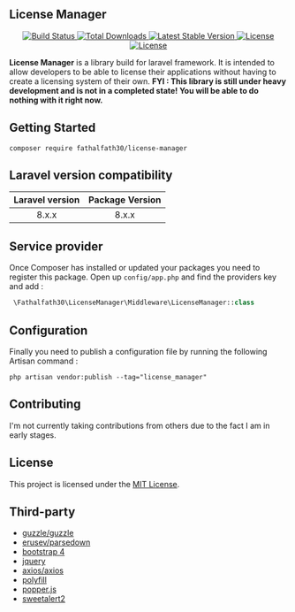 ## License Manager

<p align="center">
    <a href="https://github.com/fathalfath30/license-manager">
        <img src='https://travis-ci.org/fathalfath30/license-manager.svg?branch=master' alt='Build Status'/>
    </a>
    <a href='https://packagist.org/packages/fathalfath30/license-manager'>
        <img src='https://img.shields.io/packagist/dt/fathalfath30/license-manager' alt='Total Downloads'/>
    </a>
    <a href='https://packagist.org/packages/fathalfath30/license-manager'>
        <img src='https://img.shields.io/packagist/v/fathalfath30/license-manager' alt='Latest Stable Version '/>
    </a>
    <a href='https://packagist.org/packages/fathalfath30/license-manager'>
        <img src='https://img.shields.io/packagist/l/fathalfath30/license-manager' alt='License '/>
    </a>
    <a href='https://packagist.org/packages/fathalfath30/license-manager'>
        <img src='https://img.shields.io/github/stars/fathalfath30/license-manager' alt='License '/>
    </a>
</p>

**License Manager** is a library build for laravel framework. It is intended to allow developers to be able to license their applications without having to create a licensing system of their own. **FYI : This library is still under heavy development and is not in a completed state! You will be able to do nothing with it right now.**

## Getting Started
````shell script
composer require fathalfath30/license-manager
````

## Laravel version compatibility

| Laravel version | Package Version |
| :-------------: | :-------------: |
| 8.x.x           | 8.x.x           | 

## Service provider
Once Composer has installed or updated your packages you need to register this package. Open up `config/app.php` and find the providers key and add :

````php
 \Fathalfath30\LicenseManager\Middleware\LicenseManager::class
````

## Configuration
Finally you need to publish a configuration file by running the following Artisan command :

````shell script
php artisan vendor:publish --tag="license_manager"
````

## Contributing
I'm not currently taking contributions from others due to the fact I am in early stages.

## License
This project is licensed under the [MIT License](https://github.com/fathalfath30/license-manager/blob/master/LICENSE).

## Third-party
- [guzzle/guzzle](https://github.com/guzzle/guzzle)
- [erusev/parsedown](https://github.com/erusev/parsedown)
- [bootstrap 4](https://getbootstrap.com/)
- [jquery](https://jquery.com/)
- [axios/axios](https://github.com/axios/axios)
- [polyfill](https://polyfill.io/v3/)
- [popper.js](https://popper.js.org/)
- [sweetalert2](https://sweetalert2.github.io/)
